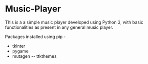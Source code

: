 # Music-Player

This is a a simple music player developed using Python 3, with basic functionalities as present in any general music player.

Packages installed using pip -
- tkinter
- pygame
- mutagen
-- ttkthemes